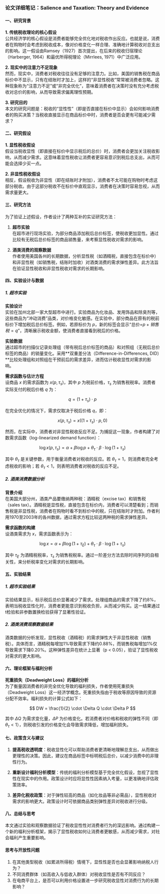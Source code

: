 ### 论文详细笔记：**Salience and Taxation: Theory and Evidence**

#### 一、研究背景

**1. 传统税收理论的核心假设**  
公共经济学的核心假设是消费者能够完全优化地对税收作出反应。也就是说，消费者在购物时会考虑到税收成本，像对价格变化一样合理、准确地计算税收对总支出的影响。这一假设由Ramsey（1927）首次提出，在后来的税收归宿理论（Harberger, 1964）和最优所得税理论（Mirrlees, 1971）中广泛应用。

**2. 现实中的注意力不足现象**  
然而，现实中，消费者对税收往往没有足够的注意力。比如，美国的销售税在商品标价中不显示，只有在结账时才加上，这样的“非显性税收”常常被消费者忽略。这种现象称为“注意力不足”或“非完全优化”，意味着消费者在决策时没有充分考虑税收对总价的影响，从而导致需求偏离理性预期。

**3. 研究目的**  
本文的研究问题是：税收的“显性性”（即是否直接在标价中显示）会如何影响消费者的购买决策？当税收直接显示在商品标价中时，消费者是否会更有可能减少需求？

#### 二、研究假设

**1. 显性税收假设**  
假设当税收显性（即直接在标价中显示税后的总价）时，消费者会更加关注税收影响，从而减少需求。这意味着显性税收让消费者更容易意识到税后总支出，从而可能会选择少买一点。

**2. 非显性税收假设**  
相反，假设税收为非显性（即在结账时才附加），消费者不太可能在购物时考虑这部分税收。由于这部分税收不在标价中直观显示，消费者在决策时容易忽视，从而需求量更大。

#### 三、研究方法

为了验证上述假设，作者设计了两种互补的实证研究方法：

1. **超市实验**  
   在超市进行现场实验，为部分商品添加税后总价标签，使税收更加显性。通过比较有无税后总价标签的商品销售量，来考察显性税收对需求的影响。
   
2. **酒类消费的观察数据**  
   作者使用美国各州的长期数据，分析显性税（如酒精税，直接包含在标价中）和非显性税（如销售税，结账时加收）对酒类消费的需求弹性差异。此方法旨在验证显性税收和非显性税收对需求的长期影响。

#### 四、实验设计与数据

##### 1. 超市实验

**实验设计**  
实验在加州北部一家大型超市中进行。实验商品为化妆品、发用饰品和除臭剂等，这些商品为“冲动消费”品类，对价格变化敏感。在实验中，部分商品在原有的税前标价下增加税后总价标签。例如，若原标价为 $p$，新的标签会显示“总价=$p + 销售税 = q$”，清晰展示税收金额，使消费者直接看到税后的价格。

**实验数据**  
通过超市的扫描仪记录处理组（带有税后总价标签的商品）和对照组（无税后总价标签的商品）的销量变化。采用**双重差分法（Difference-in-Differences, DID）**比较处理组和对照组在干预前后的需求差异，进而估计税收显性对需求的影响。

**需求函数与估计方程**  
设商品 $x$ 的需求函数为 $x(p, \tau_s)$，其中 $p$ 为税前价格，$\tau_s$ 为销售税税率。消费者实际支付的税后价格 $q$ 为：

$$
q = (1 + \tau_s) \cdot p
$$

在完全优化的情况下，需求仅取决于税后价格 $q$，即：

$$
x(p, \tau_s) = x((1 + \tau_s) \cdot p, 0)
$$

然而，在实际中，消费者对非显性税收反应不足。为捕捉这一现象，作者构建了对数需求函数（log-linearized demand function）：

$$
\log x(p, \tau_s) = \alpha + \beta \log p + \theta_\tau \cdot \beta \cdot \log(1 + \tau_s)
$$

其中 $\theta_\tau$ 是关键参数，用于衡量消费者对税收的反应。若 $\theta_\tau = 1$，则消费者完全考虑税收的影响；若 $\theta_\tau < 1$，则表明消费者对税收的反应不足。

##### 2. 酒类消费数据分析

**背景介绍**  
在美国大部分州，酒类产品要缴纳两种税：酒精税（excise tax）和销售税（sales tax）。酒精税是显性税，直接包含在标价内，消费者可以清楚看到；而销售税是非显性税，消费者在购物时看不到标价中的税，只在结账时才附加。作者利用1970至2003年的各州数据，通过需求方程比较这两种税的需求弹性差异。

**需求函数的构建**  
设酒类需求为 $x$，需求函数表示为：

$$
\log x = \alpha + \beta \log (1 + \tau_E) + \theta_\tau \cdot \beta \cdot \log (1 + \tau_s)
$$

其中 $\tau_E$ 为酒精税税率，$\tau_s$ 为销售税税率。通过一阶差分方法去除时间序列的自相关性，来分析税率变化对需求的长期影响。

#### 五、实验结果

##### 1. 超市实验结果

实验结果显示，标示税后总价显著减少了需求。处理组商品的需求下降了约8%，表明当税收显性化时，消费者更能意识到税收负担，从而减少购买。这一结果通过t检验和非参数置换检验获得了显著性验证。

##### 2. 酒类消费观察数据结果

酒类数据的分析发现，显性税收（酒精税）的需求弹性大于非显性税收（销售税）。具体而言，酒精税每增加1%导致需求下降约0.88%，而销售税每增加1%仅导致需求下降0.20%。这种弹性差异在统计上显著（p < 0.05），验证了显性税收对需求的更大影响。

#### 六、理论框架与福利分析

**死重损失（Deadweight Loss）的福利分析**  
为了衡量因消费者的非完全优化导致的福利损失，作者使用死重损失（Deadweight Loss）这一经济学概念。死重损失指由于税收等原因导致的资源分配不效率。福利损失的计算公式如下：

$$
DW = \frac{1}{2} \cdot \Delta Q \cdot \Delta P
$$

其中 $\Delta Q$ 为需求变化量，$\Delta P$ 为价格变化。若消费者对价格和税收的弹性不同（即 $\theta_\tau < 1$），则税收引发的价格变化会导致需求降低，增加福利损失。

#### 七、政策含义与建议

1. **提高税收透明度**：税收显性化可以帮助消费者更清晰地理解总支出，从而做出更理性的决策。因此，建议在商品标签中标明税后总价，以减少消费中的非理性行为。
   
2. **重新设计福利分析模型**：传统的福利分析模型基于完全优化假设，忽视了显性性在现实中的作用。政策设计时应将显性性因素纳入考量，以更准确地评估政策效率。

3. **差异化税收政策**：对于弹性较高的商品（如化妆品等非必需品），显性税收对需求的影响更大。政策设计时可依据商品类别弹性差异对税收进行分级。

#### 八、总结与思考

本文通过实验和观察数据验证了税收显性性对消费者行为的深远影响。通过构建一个新的福利分析框架，揭示了显性税收如何让消费者更敏感，从而减少需求，对社会福利产生重要影响。

#### 思考与开放性问题

1. 在其他类型税收（如累进所得税）情境下，显性性是否也会显著影响纳税人行为？
2. 不同消费群体（如高收入与低收入群体）对税收显性是否有不同反应？
3. 在电商平台上，是否可以利用价格设置进一步研究税收显性对消费行为的长期影响？
